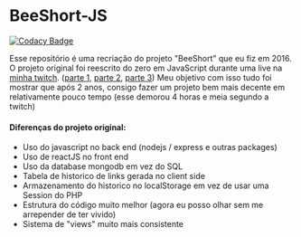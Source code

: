 # BeeShort-JS

[![Codacy Badge](https://api.codacy.com/project/badge/Grade/197c5eb159204e3a958c9c45f13eca7c)](https://app.codacy.com/app/beescuit/BeeShort-JS?utm_source=github.com&utm_medium=referral&utm_content=beescuit/BeeShort-JS&utm_campaign=Badge_Grade_Dashboard)

Esse repositório é uma recriação do projeto "BeeShort" que eu fiz em 2016.
O projeto original foi reescrito do zero em JavaScript durante uma live na [minha twitch](https://www.twitch.tv/beecoding). ([parte 1](https://www.twitch.tv/videos/291015865), [parte 2](https://www.twitch.tv/videos/291026247), [parte 3](https://www.twitch.tv/videos/291126476))
Meu objetivo com isso tudo foi mostrar que após 2 anos, consigo fazer um projeto bem mais decente em relativamente pouco tempo (esse demorou 4 horas e meia segundo a twitch)
#### Diferenças do projeto original:
- Uso do javascript no back end (nodejs / express e outras packages)
- Uso de reactJS no front end
- Uso da database mongodb em vez do SQL
- Tabela de historico de links gerada no client side
- Armazenamento do historico no localStorage em vez de usar uma Session do PHP
- Estrutura do código muito melhor (agora eu posso olhar sem me arrepender de ter vivido)
- Sistema de "views" muito mais consistente